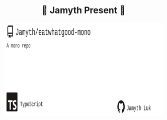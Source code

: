 <!-- built at 4/23/2025, 2:18:40 PM -->
<h1 align="center">
🎉 Jamyth Present 🎉
</h1>
<p align="center">
    <a href="https://github.com/Jamyth/eatwhatgood-mono">
        <img width="1000" height="300" src="./readme.svg" />
    </a>
</p>